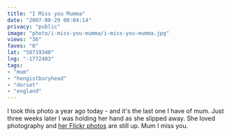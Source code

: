```yaml
---
title: "I Miss you Mumma"
date: "2007-08-29 00:04:14"
privacy: "public"
image: "photo/i-miss-you-mumma/i-miss-you-mumma.jpg"
views: "36"
faves: "0"
lat: "50719340"
lng: "-1772403"
tags:
- "mum"
- "hengistburyhead"
- "dorset"
- "england"
---
```

I took this photo a year ago today - and it's the last one I have of mum. 
Just three weeks later I was holding her hand as she slipped away. 
She loved photography and <a href="http://flickr.com/photos/averilprice">her Flickr photos</a> are still up.
Mum I miss you.
